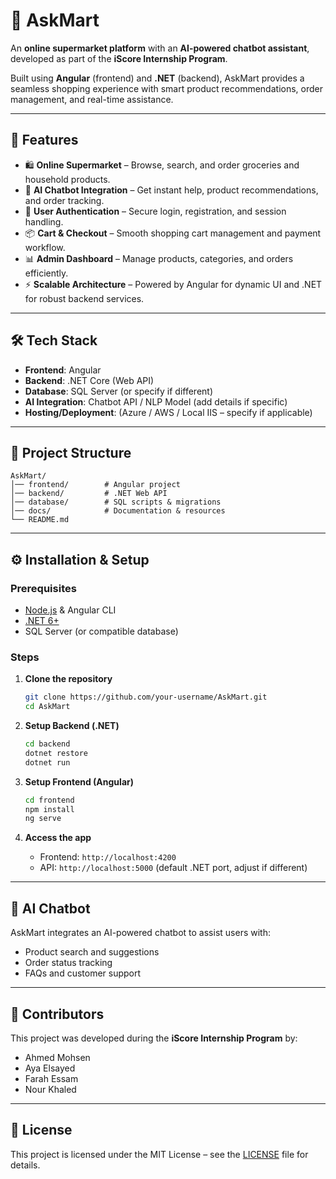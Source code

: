 # 🛒 AskMart  
An **online supermarket platform** with an **AI-powered chatbot assistant**, developed as part of the **iScore Internship Program**.  

Built using **Angular** (frontend) and **.NET** (backend), AskMart provides a seamless shopping experience with smart product recommendations, order management, and real-time assistance.  

---

## 🚀 Features  
- 🛍️ **Online Supermarket** – Browse, search, and order groceries and household products.  
- 🤖 **AI Chatbot Integration** – Get instant help, product recommendations, and order tracking.  
- 🔐 **User Authentication** – Secure login, registration, and session handling.  
- 📦 **Cart & Checkout** – Smooth shopping cart management and payment workflow.  
- 📊 **Admin Dashboard** – Manage products, categories, and orders efficiently.  
- ⚡ **Scalable Architecture** – Powered by Angular for dynamic UI and .NET for robust backend services.  

---

## 🛠️ Tech Stack  
- **Frontend**: Angular  
- **Backend**: .NET Core (Web API)  
- **Database**: SQL Server (or specify if different)  
- **AI Integration**: Chatbot API / NLP Model (add details if specific)  
- **Hosting/Deployment**: (Azure / AWS / Local IIS – specify if applicable)  

---

## 📂 Project Structure  
```
AskMart/
│── frontend/        # Angular project
│── backend/         # .NET Web API
│── database/        # SQL scripts & migrations
│── docs/            # Documentation & resources
└── README.md
```

---

## ⚙️ Installation & Setup  

### Prerequisites  
- [Node.js](https://nodejs.org/) & Angular CLI  
- [.NET 6+](https://dotnet.microsoft.com/)  
- SQL Server (or compatible database)  

### Steps  

1. **Clone the repository**  
   ```bash
   git clone https://github.com/your-username/AskMart.git
   cd AskMart
   ```

2. **Setup Backend (.NET)**  
   ```bash
   cd backend
   dotnet restore
   dotnet run
   ```

3. **Setup Frontend (Angular)**  
   ```bash
   cd frontend
   npm install
   ng serve
   ```

4. **Access the app**  
   - Frontend: `http://localhost:4200`  
   - API: `http://localhost:5000` (default .NET port, adjust if different)  

---

## 🤖 AI Chatbot  
AskMart integrates an AI-powered chatbot to assist users with:  
- Product search and suggestions  
- Order status tracking  
- FAQs and customer support  

---

## 👥 Contributors  
This project was developed during the **iScore Internship Program** by:  
- Ahmed Mohsen
- Aya Elsayed
- Farah Essam
- Nour Khaled
---

## 📜 License  
This project is licensed under the MIT License – see the [LICENSE](LICENSE) file for details.  
